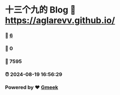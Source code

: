# 十三个九的 Blog :link: https://aglarevv.github.io/ 
### :page_facing_up: [6](https://aglarevv.github.io//tag.html) 
### :speech_balloon: 0 
### :hibiscus: 7595 
### :alarm_clock: 2024-08-19 16:56:29 
### Powered by :heart: [Gmeek](https://github.com/Meekdai/Gmeek)
